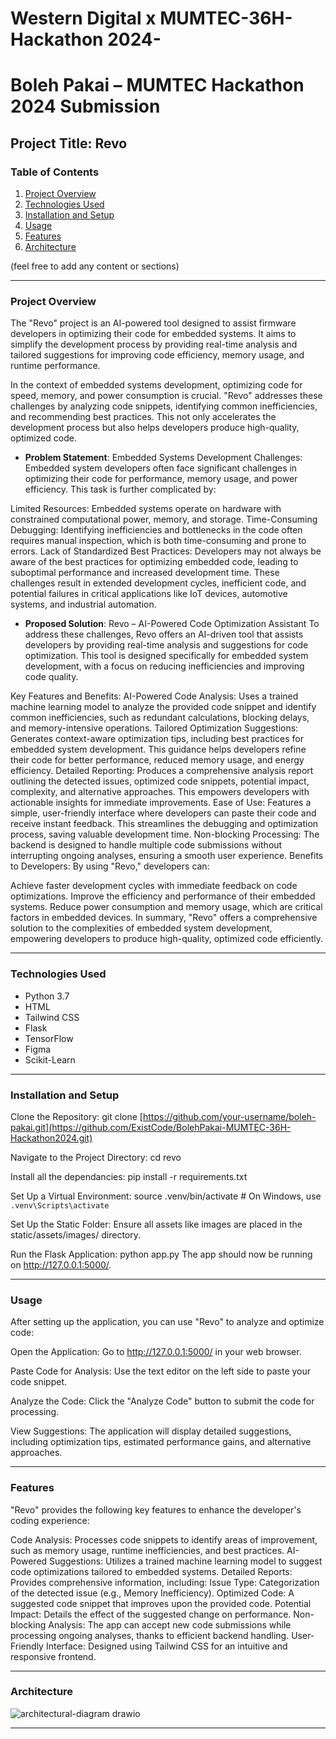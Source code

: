 # Western Digital x MUMTEC-36H-Hackathon 2024-
# Boleh Pakai – MUMTEC Hackathon 2024 Submission

## Project Title: Revo

### Table of Contents
1. [Project Overview](#project-overview)
2. [Technologies Used](#technologies-used)
3. [Installation and Setup](#installation-and-setup)
4. [Usage](#usage)
5. [Features](#features)
6. [Architecture](#architecture)

(feel free to add any content or sections)

---

### Project Overview
The "Revo" project is an AI-powered tool designed to assist firmware developers in optimizing their code for embedded systems. It aims to simplify the development process by providing real-time analysis and tailored suggestions for improving code efficiency, memory usage, and runtime performance.

In the context of embedded systems development, optimizing code for speed, memory, and power consumption is crucial. "Revo" addresses these challenges by analyzing code snippets, identifying common inefficiencies, and recommending best practices. This not only accelerates the development process but also helps developers produce high-quality, optimized code.

- **Problem Statement**: Embedded Systems Development Challenges:
Embedded system developers often face significant challenges in optimizing their code for performance, memory usage, and power efficiency. This task is further complicated by:

Limited Resources: Embedded systems operate on hardware with constrained computational power, memory, and storage.
Time-Consuming Debugging: Identifying inefficiencies and bottlenecks in the code often requires manual inspection, which is both time-consuming and prone to errors.
Lack of Standardized Best Practices: Developers may not always be aware of the best practices for optimizing embedded code, leading to suboptimal performance and increased development time.
These challenges result in extended development cycles, inefficient code, and potential failures in critical applications like IoT devices, automotive systems, and industrial automation.

- **Proposed Solution**: Revo – AI-Powered Code Optimization Assistant
To address these challenges, Revo offers an AI-driven tool that assists developers by providing real-time analysis and suggestions for code optimization. This tool is designed specifically for embedded system development, with a focus on reducing inefficiencies and improving code quality.

Key Features and Benefits:
AI-Powered Code Analysis: Uses a trained machine learning model to analyze the provided code snippet and identify common inefficiencies, such as redundant calculations, blocking delays, and memory-intensive operations.
Tailored Optimization Suggestions: Generates context-aware optimization tips, including best practices for embedded system development. This guidance helps developers refine their code for better performance, reduced memory usage, and energy efficiency.
Detailed Reporting: Produces a comprehensive analysis report outlining the detected issues, optimized code snippets, potential impact, complexity, and alternative approaches. This empowers developers with actionable insights for immediate improvements.
Ease of Use: Features a simple, user-friendly interface where developers can paste their code and receive instant feedback. This streamlines the debugging and optimization process, saving valuable development time.
Non-blocking Processing: The backend is designed to handle multiple code submissions without interrupting ongoing analyses, ensuring a smooth user experience.
Benefits to Developers:
By using "Revo," developers can:

Achieve faster development cycles with immediate feedback on code optimizations.
Improve the efficiency and performance of their embedded systems.
Reduce power consumption and memory usage, which are critical factors in embedded devices.
In summary, "Revo" offers a comprehensive solution to the complexities of embedded system development, empowering developers to produce high-quality, optimized code efficiently.

---

### Technologies Used

- Python 3.7
- HTML
- Tailwind CSS
- Flask
- TensorFlow
- Figma
- Scikit-Learn

---

### Installation and Setup
Clone the Repository:
git clone [https://github.com/your-username/boleh-pakai.git](https://github.com/ExistCode/BolehPakai-MUMTEC-36H-Hackathon2024.git)

Navigate to the Project Directory:
cd revo

Install all the dependancies:
pip install -r requirements.txt

Set Up a Virtual Environment:
source .venv/bin/activate  # On Windows, use `.venv\Scripts\activate`

Set Up the Static Folder:
Ensure all assets like images are placed in the static/assets/images/ directory.

Run the Flask Application:
python app.py
The app should now be running on http://127.0.0.1:5000/.

--- 

### Usage
After setting up the application, you can use "Revo" to analyze and optimize code:

Open the Application:
Go to http://127.0.0.1:5000/ in your web browser.

Paste Code for Analysis:
Use the text editor on the left side to paste your code snippet.

Analyze the Code:
Click the "Analyze Code" button to submit the code for processing.

View Suggestions:
The application will display detailed suggestions, including optimization tips, estimated performance gains, and alternative approaches.

--- 

### Features
"Revo" provides the following key features to enhance the developer's coding experience:

Code Analysis: Processes code snippets to identify areas of improvement, such as memory usage, runtime inefficiencies, and best practices.
AI-Powered Suggestions: Utilizes a trained machine learning model to suggest code optimizations tailored to embedded systems.
Detailed Reports: Provides comprehensive information, including:
Issue Type: Categorization of the detected issue (e.g., Memory Inefficiency).
Optimized Code: A suggested code snippet that improves upon the provided code.
Potential Impact: Details the effect of the suggested change on performance.
Non-blocking Analysis: The app can accept new code submissions while processing ongoing analyses, thanks to efficient backend handling.
User-Friendly Interface: Designed using Tailwind CSS for an intuitive and responsive frontend.

--- 

### Architecture
![architectural-diagram drawio](https://github.com/user-attachments/assets/374ed45a-a4a6-4892-88e0-8377fed74825)

--- 

